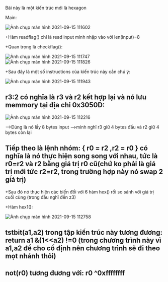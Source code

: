 Bài này là một kiến trúc mới là hexagon

Main:

![Ảnh chụp màn hình 2021-09-15 111602](https://user-images.githubusercontent.com/84214843/133369731-2fdc075c-8a96-44cc-a840-65680959c3bc.png)

+Hàm readflag() chỉ là read input mình nhập vào với len(input)=8

+Quan trọng là checkflag():

![Ảnh chụp màn hình 2021-09-15 111747](https://user-images.githubusercontent.com/84214843/133369911-35bd39be-ccb6-488b-9e84-d68fa8f0b33e.png)
![Ảnh chụp màn hình 2021-09-15 111826](https://user-images.githubusercontent.com/84214843/133369913-a6bf5bf4-7a6a-40e8-a38a-7fdc621d4d1f.png)

+Sau đây là một số instructions của kiến trúc này cần chú ý:

![Ảnh chụp màn hình 2021-09-15 111943](https://user-images.githubusercontent.com/84214843/133370027-9fe099ad-e2d7-4a67-a1e7-d8733da9afcc.png)

## r3:2 có nghĩa là r3 và r2 kết hợp lại và nó lưu memmory tại địa chỉ 0x3050D:

![Ảnh chụp màn hình 2021-09-15 112216](https://user-images.githubusercontent.com/84214843/133370197-29bb3f77-6b73-48ff-a3f7-2944d6842a31.png)

-->Đúng là nó lấy 8 bytes input -->mình nghĩ r3 giữ 4 bytes đầu và r2 giữ 4 bytes còn lại 

## Tiếp theo là lệnh nhóm: { r0 = r2  ,r2 = r0 } có nghĩa là nó thực hiện song song với nhau, tức là r0=r2 và r2 bằng giá trị r0 cũ(chứ ko phải là giá trị mới tức r2=r2, trong trường hợp này nó swap 2 giá trị)

+Sau đó nó thực hiện các biến đổi với 6 hàm hex() rồi so sánh với giá trị cuối cùng (trong đầu nghĩ đến z3)

+Hàm hex1():

![Ảnh chụp màn hình 2021-09-15 112758](https://user-images.githubusercontent.com/84214843/133370701-6f787838-c8bb-4eaf-88ff-eac735e86bd0.png)

## tstbit(a1,a2) trong tập kiến trúc này tương đương: return a1 &(1<<a2) !=0 (trong chương trình này vì a1,a2 đề cho cố định nên chương trình sẽ đi theo mọt nhánh thôi)

## not(r0) tương đương với: r0 ^0xffffffff


